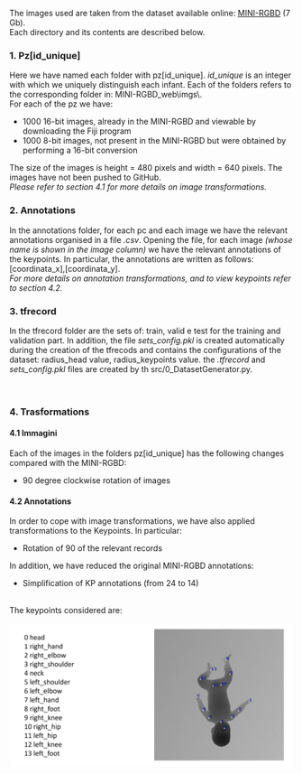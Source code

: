 The images used are taken from the dataset available online: <a href="https://www.iosb.fraunhofer.de/en/competences/image-exploitation/object-recognition/sensor-networks/motion-analysis.html ">MINI-RGBD</a> (7 Gb).
<br>
Each directory and its contents are described below.

<h3> 1. Pz[id_unique] </h3>
Here we have named each folder with pz[id_unique]. <i>id_unique</i> is an integer with which we uniquely distinguish each infant. 
Each of the folders refers to the corresponding folder in:  MINI-RGBD_web\imgs\.
<br>
For each of the pz<id_unique> we have:
<ul>
  <li>1000 16-bit images, already in the MINI-RGBD and viewable by downloading the Fiji program</li>
  <li>1000 8-bit images, not present in the MINI-RGBD but were obtained by performing a 16-bit conversion</li>
</ul>
The size of the images is height = 480 pixels and width = 640 pixels. The images have not been pushed to GitHub.
<br>
<i>Please refer to section 4.1 for more details on image transformations.</i>


<h3> 2. Annotations </h3>
In the annotations folder, for each pc and each image we have the relevant annotations organised in a file <i>.csv</i>.
Opening the file, for each image <i>(whose name is shown in the image column)</i> we have the relevant annotations of the keypoints. 
In particular, the annotations are written as follows: [coordinata_x],[coordinata_y].
<br>
<i>For more details on annotation transformations, and to view keypoints refer to section 4.2.</i>

<h3> 3. tfrecord </h3>
In the tfrecord folder are the sets of: train, valid e test for the training and validation part.
In addition, the file <i>sets_config.pkl</i> is created automatically during the creation of the tfrecods and contains the configurations of the dataset:
radius_head value, radius_keypoints value. the <i>.tfrecord</i> and <i>sets_config.pkl</i> files are created by th src/0_DatasetGenerator.py.
<br><br><br>
<h3> 4.  Trasformations </h3> 

<h4> 4.1 Immagini </h4> 
Each of the images in the folders pz[id_unique] has the following changes compared with the MINI-RGBD:
<ul>
  <li>90 degree clockwise rotation of images</li>
</ul>

<h4> 4.2 Annotations </h4> 
In order to cope with image transformations, we have also applied transformations to the Keypoints. In particular:
<ul>
  <li>Rotation of 90 of the relevant records</li>
</ul>

In addition, we have reduced the original MINI-RGBD annotations:
<ul>
  <li>Simplification of KP annotations (from 24 to 14)</li>
</ul>
<br>
The keypoints considered are:
<br><br>
<img src="./annotations/annotations.png">
<br><br>






